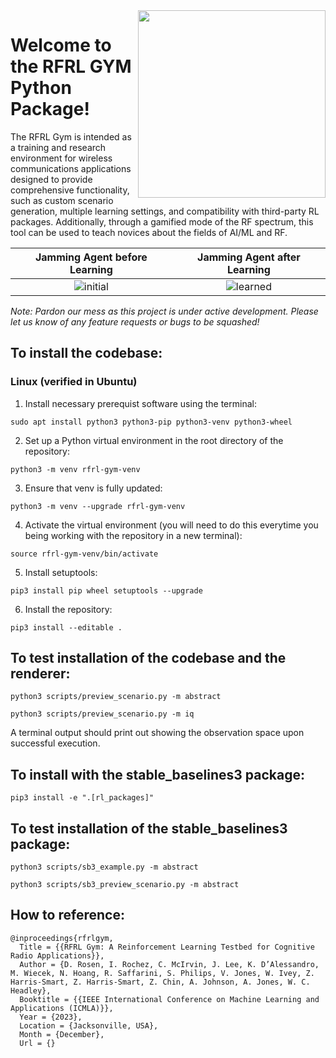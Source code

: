 <img align="right" width="300" src="https://github.com/vtnsiSDD/rfrl-gym/assets/15094176/2da9506f-8a0e-46d2-9d07-c83f0858cc19"> 

# Welcome to the RFRL GYM Python Package!
The RFRL Gym is intended as a training and research environment for wireless communications applications designed to provide comprehensive functionality, such as custom scenario generation, multiple learning settings, and compatibility with third-party RL packages. Additionally, through a gamified mode of the RF spectrum, this tool can be used to teach novices about the fields of AI/ML and RF.

 Jamming Agent before Learning            |  Jamming Agent after Learning
:----------------------------------------:|:-----------------------------:
![initial](https://github.com/vtnsiSDD/rfrl-gym/assets/15094176/aebf248f-b71b-4692-a35f-79091a6e8371) | ![learned](https://github.com/vtnsiSDD/rfrl-gym/assets/15094176/452fefff-0c9d-4d1e-91ac-d722985421ac)

_Note: Pardon our mess as this project is under active development. Please let us know of any feature requests or bugs to be squashed!_

## To install the codebase:

### Linux (verified in Ubuntu)

1. Install necessary prerequist software using the terminal:

`sudo apt install python3 python3-pip python3-venv python3-wheel`

2. Set up a Python virtual environment in the root directory of the repository:

`python3 -m venv rfrl-gym-venv`

3. Ensure that venv is fully updated:

`python3 -m venv --upgrade rfrl-gym-venv`

4. Activate the virtual environment (you will need to do this everytime you being working with the repository in a new terminal):

`source rfrl-gym-venv/bin/activate`

5. Install setuptools:

`pip3 install pip wheel setuptools --upgrade`

6. Install the repository:

`pip3 install --editable .`

## To test installation of the codebase and the renderer:
`python3 scripts/preview_scenario.py -m abstract`

`python3 scripts/preview_scenario.py -m iq`
  
A terminal output should print out showing the observation space upon successful execution. 

## To install with the stable_baselines3 package:
`pip3 install -e ".[rl_packages]"`

## To test installation of the stable_baselines3 package:
`python3 scripts/sb3_example.py -m abstract`

`python3 scripts/sb3_preview_scenario.py -m abstract`

## How to reference:
```
@inproceedings{rfrlgym,
  Title = {{RFRL Gym: A Reinforcement Learning Testbed for Cognitive Radio Applications}},
  Author = {D. Rosen, I. Rochez, C. McIrvin, J. Lee, K. D’Alessandro, M. Wiecek, N. Hoang, R. Saffarini, S. Philips, V. Jones, W. Ivey, Z. Harris-Smart, Z. Harris-Smart, Z. Chin, A. Johnson, A. Jones, W. C. Headley},
  Booktitle = {{IEEE International Conference on Machine Learning and Applications (ICMLA)}},
  Year = {2023},
  Location = {Jacksonville, USA},
  Month = {December},
  Url = {}
```
